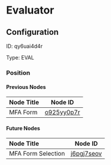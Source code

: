 # Evaluator
## Configuration
ID:  qy6uai4d4r

Type: EVAL 








### Position

#### Previous Nodes
| Node Title | Node ID |
| :------------- | ------------ |
| MFA Form | [o925yy0p7r](./o925yy0p7r.md) | 
 
 #### Future Nodes
| Node Title | Node ID |
| :------------- | ------------ |
| MFA Form Selection |[j6pgj7seov](./j6pgj7seov.md) | 